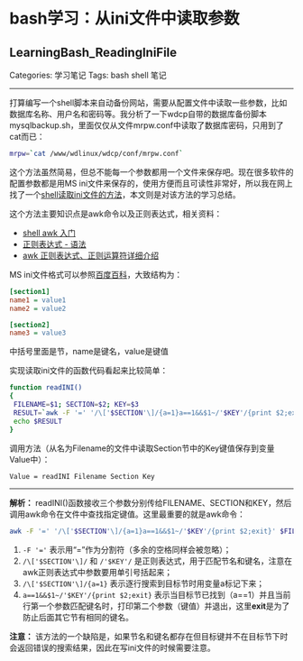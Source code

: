 ﻿# bash学习：从ini文件中读取参数
## LearningBash_ReadingIniFile

Categories: 学习笔记
Tags: bash shell 笔记

---
打算编写一个shell脚本来自动备份网站，需要从配置文件中读取一些参数，比如数据库名称、用户名和密码等。我分析了一下wdcp自带的数据库备份脚本mysqlbackup.sh，里面仅仅从文件mrpw.conf中读取了数据库密码，只用到了cat而已：
```bash
mrpw=`cat /www/wdlinux/wdcp/conf/mrpw.conf`
```
这个方法虽然简易，但总不能每一个参数都用一个文件来保存吧。现在很多软件的配置参数都是用MS ini文件来保存的，使用方便而且可读性非常好，所以我在网上找了一个[shell读取ini文件的方法][1]，本文则是对该方法的学习总结。

这个方法主要知识点是awk命令以及正则表达式，相关资料：

 - [shell awk 入门][2]
 - [正则表达式 - 语法][3]
 - [awk 正则表达式、正则运算符详细介绍][4]

MS ini文件格式可以参照[百度百科][5]，大致结构为：
```ini
[section1]
name1 = value1
name2 = value2

[section2]
name3 = value3
```
中括号里面是节，name是键名，value是键值

实现读取ini文件的函数代码看起来比较简单：
```bash
function readINI()
{
 FILENAME=$1; SECTION=$2; KEY=$3
 RESULT=`awk -F '=' '/\['$SECTION'\]/{a=1}a==1&&$1~/'$KEY'/{print $2;exit}' $FILENAME`
 echo $RESULT
}
```

调用方法（从名为Filename的文件中读取Section节中的Key键值保存到变量Value中）：
```bash
Value = readINI Filename Section Key
```

---
**解析：**
readINI()函数接收三个参数分别传给FILENAME、SECTION和KEY，然后调用awk命令在文件中查找指定键值。这里最重要的就是awk命令：
```bash
awk -F '=' '/\['$SECTION'\]/{a=1}a==1&&$1~/'$KEY'/{print $2;exit}' $FILENAME
```
1. `-F '='` 表示用“=”作为分割符（多余的空格同样会被忽略）；
2. `/\['$SECTION'\]/` 和 `/'$KEY'/` 是正则表达式，用于匹配节名和键名，注意在awk正则表达式中参数要用单引号括起来；
3. `/\['$SECTION'\]/{a=1}` 表示逐行搜索到目标节时用变量a标记下来；
4. `a==1&&$1~/'$KEY'/{print $2;exit}` 表示当目标节已找到（a==1）并且当前行第一个参数匹配键名时，打印第二个参数（键值）并退出，这里**exit**是为了防止后面其它节有相同的键名。

**注意：**
该方法的一个缺陷是，如果节名和键名都存在但目标键并不在目标节下时会返回错误的搜索结果，因此在写ini文件的时候需要注意。


  [1]: http://www.jb51.net/article/60854.htm "Shell实现读取ini格式配置文件方法"
  [2]: http://www.cnblogs.com/zhuyp1015/archive/2012/07/11/2586985.html "shell awk 入门"
  [3]: http://www.runoob.com/regexp/regexp-syntax.html "正则表达式 - 语法"
  [4]: http://www.cnblogs.com/chengmo/archive/2010/10/11/1847772.html "awk 正则表达式、正则运算符详细介绍"
  [5]: https://baike.baidu.com/item/INI/9212321?fr=aladdin "MS ini 文件格式"
  [6]: https://baike.baidu.com/item/INI/9212321?fr=aladdin